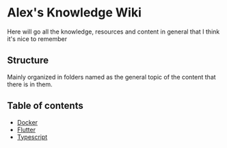 # Alex's Knowledge Wiki

Here will go all the knowledge, resources and content in general that I think it's nice to remember

## Structure

Mainly organized in folders named as the general topic of the content that there is in them.

## Table of contents

- [Docker](docker/index.md)
- [Flutter](flutter/index.md)
- [Typescript](typescript/index.md)
